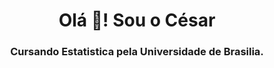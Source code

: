<h1 align="center">Olá 👋! Sou o César</h1>
<h3 align="center">Cursando Estatistica pela Universidade de Brasilia.</h3>

